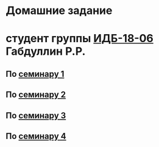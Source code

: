 # Домашние задание
# студент группы [ИДБ-18-06](https://github.com/stankin/design-part-1/wiki/list-idb-18-06) Габдуллин Р.Р.

## По [семинару 1](https://github.com/stankin/design-part-1/wiki/sem1#%D0%9C%D0%B0..)
## По [семинару 2](https://github.com/stankin/design-part-1/wiki/sem2)
## По [семинару 3]()
## По [семинару 4]()
